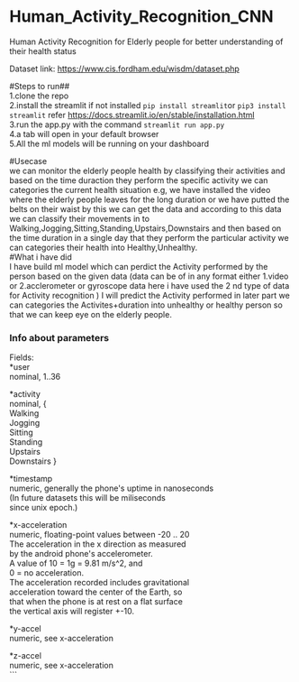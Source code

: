 # Human_Activity_Recognition_CNN
Human Activity Recognition for Elderly people for better understanding of their health status

Dataset link: https://www.cis.fordham.edu/wisdm/dataset.php

#Steps to run##<br>
1.clone the repo<br>
2.install the streamlit if not installed ```pip install streamlit```or ```pip3 install streamlit``` refer https://docs.streamlit.io/en/stable/installation.html<br>
3.run the app.py with the command ```streamlit run app.py```<br>
4.a tab will open in your default browser <br>
5.All the ml models will be running on your dashboard<br>

#Usecase<br>
we can monitor the elderly people health by classifying their activities and based on the time duraction they perform the specific activity we can categories the current health situation e.g, we have installed the video where the elderly people leaves for the long duration or we have putted the belts on their waist by this we can get the data and according to this data we can classify their movements in to Walking,Jogging,Sitting,Standing,Upstairs,Downstairs and then based on the time duration in a single day that they perform the particular activity we can categories their health into Healthy,Unhealthy.<br>
#What i have did<br>
I have build ml model which can perdict the Activity performed by the person based on the given data (data can be of in any format either 1.video or 2.acclerometer or gyroscope data here i have used the 2 nd type of data for Activity recognition ) I will predict the Activity performed in later part we can categories the Activites+duration into unhealthy or healthy person so that we can keep eye on the elderly people.<br>
<h3>Info about parameters</h3>

Fields:<br>
*user<br>
	nominal, 1..36<br>

*activity<br>
	nominal, {<br>
		Walking<br>
		Jogging<br>
		Sitting<br>
		Standing<br>
		Upstairs<br>
		Downstairs }<br>

*timestamp<br>
	numeric, generally the phone's uptime in nanoseconds<br>
		(In future datasets this will be miliseconds<br>
		since unix epoch.)<br>

*x-acceleration<br>
	numeric, floating-point values between -20 .. 20<br>
		The acceleration in the x direction as measured<br>
		by the android phone's accelerometer. <br>
		A value of 10 = 1g = 9.81 m/s^2, and<br>
		0 = no acceleration.<br>
		The acceleration recorded includes gravitational<br>
		acceleration toward the center of the Earth, so<br>
		that when the phone is at rest on a flat surface<br>
		the vertical axis will register +-10. <br>

*y-accel<br>
	numeric, see x-acceleration<br>

*z-accel<br>
        numeric, see x-acceleration<br>
        ```
